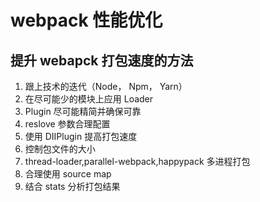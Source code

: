 # webpack 性能优化

## 提升 webapck 打包速度的方法

1. 跟上技术的迭代（Node， Npm， Yarn）
2. 在尽可能少的模块上应用 Loader
3. Plugin 尽可能精简并确保可靠
4. reslove 参数合理配置
5. 使用 DIIPlugin 提高打包速度
6. 控制包文件的大小
7. thread-loader,parallel-webpack,happypack 多进程打包
8. 合理使用 source map
9. 结合 stats 分析打包结果
